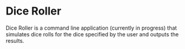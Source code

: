 # Dice Roller #

Dice Roller is a command line application (currently in progress) that simulates dice rolls for the dice specified by the user and outputs the results.
